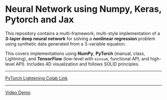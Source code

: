 # Neural Network using Numpy, Keras, Pytorch and Jax 


This repository contains a multi-framework, multi-style implementation of a **3-layer deep neural network** for solving a **nonlinear regression** problem using synthetic data generated from a 3-variable equation.

This covers implementations using **NumPy**, **PyTorch** (manual, class, Lightning), and **TensorFlow** (low-level with `einsum`, functional API, and high-level API). Includes 4D visualization and follows SOLID principles.

---

[PyTorch Lightening Colab Link](https://colab.research.google.com/drive/1DYu2FtE0jbKfP9F4LTIIk7FRl-2RmkeC?usp=sharing)

---

[Video Demo]()